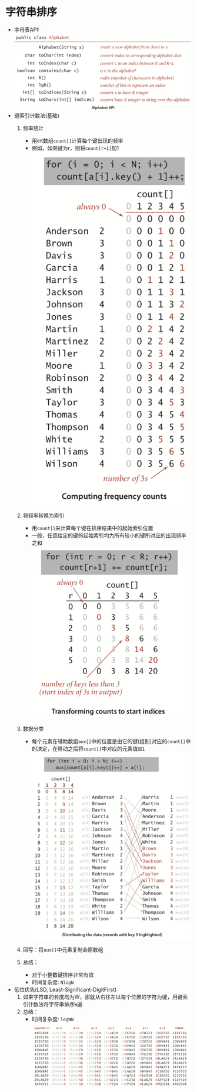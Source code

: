 # 字符串排序

- 字母表API:
    ![xx](https://github.com/erenming/LearnAlgs4/raw/master/notes/images/WX20190701-220316@2x.png)
- 键索引计数法(基础)
    1. 频率统计
        - 用int数组`count[]`计算每个键出现的频率
        - 例如，如果键为r，则将`count[r+1]`加1
        ![xx](https://github.com/erenming/LearnAlgs4/raw/master/notes/images/WX20190701-231001@2x.png)

    2. 将频率转换为索引
        - 用`count[]`来计算每个键在排序结果中的起始索引位置
        - 一般，任意给定的键的起始索引均为所有较小的键所对应的出现频率之和
        ![xx](https://github.com/erenming/LearnAlgs4/raw/master/notes/images/WX20190701-222553@2x.png)

    3. 数据分类
        - 每个元素在辅助数组`aux[]`中的位置是由它的键(组别)对应的`count[]`中的决定，在移动之后将`count[]`中对应的元素值`加1`
        ![xx](https://github.com/erenming/LearnAlgs4/raw/master/notes/images/WX20190701-222950@2x.png)

    4. 回写：将`aux[]`中元素复制会原数组
    5. 总结：
        - 对于小整数键排序非常有效
        - 时间复杂度: `NlogN`
- 低位优先(LSD, Least-Significant-DigitFirst)
    1. 如果字符串的长度均为W，那就从右往左以每个位置的字符为键，用键索引计数法将字符串排序`W`遍
    2. 总结：
        - 时间复杂度: `logWN`
    ![xx](https://github.com/erenming/LearnAlgs4/raw/master/notes/images/WX20190701-225711@2x.png)

